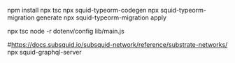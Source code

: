 npm install
npx tsc
npx squid-typeorm-codegen
npx squid-typeorm-migration generate
npx squid-typeorm-migration apply

npx tsc
node -r dotenv/config lib/main.js

#https://docs.subsquid.io/subsquid-network/reference/substrate-networks/
npx squid-graphql-server